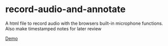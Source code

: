 # record-audio-and-annotate
A html file to record audio with the browsers built-in microphone functions. Also make timestamped notes for later review

[Demo](https://trey.app/recorder.html)
